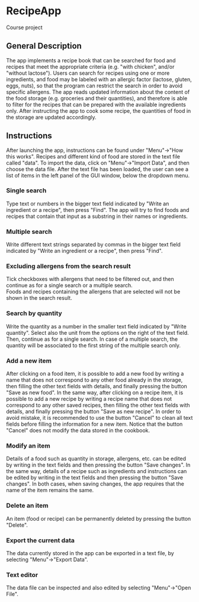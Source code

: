 # RecipeApp
Course project

## General Description
The app implements a recipe book that can be searched for food and recipes that meet the
appropriate criteria (e.g. "with chicken", and/or "without lactose").
Users can search for recipes using one or more ingredients, and food may be labeled 
with an allergic factor (lactose, gluten, eggs, nuts), so that the program can restrict 
the search in order to avoid specific allergens. The app reads updated 
information about the content of the food storage (e.g. groceries and
their quantities), and therefore is able to filter for the recipes that can be prepared with the
available ingredients only. After instructing the app to cook some recipe, the quantities of 
food in the storage are updated accordingly.  

## Instructions
After launching the app, instructions can be found under "Menu"->"How this works".
Recipes and different kind of food are stored in the text file called "data". To import the data,
click on "Menu"->"Import Data", and then choose the data file. After the text file has been loaded, 
the user can see a list of items in the left panel of the GUI window, below the dropdown menu. 

### Single search
Type text or numbers in the bigger text field indicated by "Write an ingredient or a recipe", then press "Find".
The app will try to find foods and recipes that contain that input as a substring in their names or ingredients. 

### Multiple search
Write different text strings separated by commas in the bigger text field indicated by "Write an ingredient or a recipe", 
then press "Find".

### Excluding allergens from the search result
Tick checkboxes with allergens that need to be filtered out, and then continue as for a single search or a multiple search.  
Foods and recipes containing the allergens that are selected will not be shown in the search result. 

### Search by quantity
Write the quantity as a number in the smaller text field indicated by "Write quantity". 
Select also the unit from the options on the right of the text field. 
Then, continue as for a single search. 
In case of a multiple search, the quantity will be associated to the first string of the multiple search only. 

### Add a new item
After clicking on a food item, it is possible to add a new food by writing a name that does not correspond 
to any other food already in the storage, then filling the other text fields with details, and finally pressing 
the button "Save as new food". 
In the same way, after clicking on a recipe item, it is possible to add a new recipe by writing a recipe name 
that does not correspond to any other saved recipes, then filling the other text fields with details, and finally 
pressing the button "Save as new recipe".
In order to avoid mistake, it is recommended to use the button "Cancel" to clean all text fields before filling the 
information for a new item. Notice that the button "Cancel" does not modify the data stored in the cookbook.

### Modify an item
Details of a food such as quantity in storage, allergens, etc. can be edited by writing in the text fields and 
then pressing the button "Save changes". 
In the same way, details of a recipe such as ingredients and instructions can be edited by writing in the text fields 
and then pressing the button "Save changes". 
In both cases, when saving changes, the app requires that the name of the item remains the same.

### Delete an item
An item (food or recipe) can be permanently deleted by pressing the button "Delete".

### Export the current data
The data currently stored in the app can be exported in a text file, by selecting "Menu"->"Export Data". 

### Text editor 
The data file can be inspected and also edited by selecting "Menu"->"Open File".
